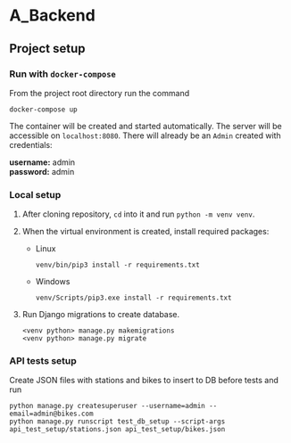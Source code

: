 # A_Backend

## Project setup

### Run with `docker-compose`

From the project root directory run the command

```shell
docker-compose up
```

The container will be created and started automatically. The server will be accessible on `localhost:8080`. There will
already be an `Admin` created with credentials:

**username:** admin\
**password:** admin

### Local setup

1. After cloning repository, `cd` into it and run `python -m venv venv`.
2. When the virtual environment is created, install required packages:
    * Linux

      ```shell
      venv/bin/pip3 install -r requirements.txt
      ```
    * Windows

      ```shell
      venv/Scripts/pip3.exe install -r requirements.txt
      ```

3. Run Django migrations to create database.

   ```
   <venv python> manage.py makemigrations
   <venv python> manage.py migrate
   ```

### API tests setup

Create JSON files with stations and bikes to insert to DB before tests and run

```
python manage.py createsuperuser --username=admin --email=admin@bikes.com
python manage.py runscript test_db_setup --script-args api_test_setup/stations.json api_test_setup/bikes.json
```
